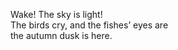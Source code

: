 Wake! The sky is light!    
The birds cry, and the fishes’ eyes are     
the autumn dusk is here.    

